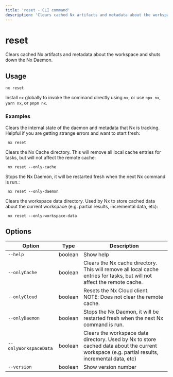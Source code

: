 ```yaml
---
title: 'reset - CLI command'
description: 'Clears cached Nx artifacts and metadata about the workspace and shuts down the Nx Daemon.'
---
```


# reset

Clears cached Nx artifacts and metadata about the workspace and shuts down the Nx Daemon.

## Usage

```shell
nx reset
```

Install `nx` globally to invoke the command directly using `nx`, or use `npx nx`, `yarn nx`, or `pnpm nx`.

### Examples

Clears the internal state of the daemon and metadata that Nx is tracking. Helpful if you are getting strange errors and want to start fresh:

```shell
 nx reset
```

Clears the Nx Cache directory. This will remove all local cache entries for tasks, but will not affect the remote cache:

```shell
 nx reset --only-cache
```

Stops the Nx Daemon, it will be restarted fresh when the next Nx command is run.:

```shell
 nx reset --only-daemon
```

Clears the workspace data directory. Used by Nx to store cached data about the current workspace (e.g. partial results, incremental data, etc):

```shell
 nx reset --only-workspace-data
```

## Options

| Option                | Type    | Description                                                                                                                                    |
| --------------------- | ------- | ---------------------------------------------------------------------------------------------------------------------------------------------- |
| `--help`              | boolean | Show help                                                                                                                                      |
| `--onlyCache`         | boolean | Clears the Nx cache directory. This will remove all local cache entries for tasks, but will not affect the remote cache.                       |
| `--onlyCloud`         | boolean | Resets the Nx Cloud client. NOTE: Does not clear the remote cache.                                                                             |
| `--onlyDaemon`        | boolean | Stops the Nx Daemon, it will be restarted fresh when the next Nx command is run.                                                               |
| `--onlyWorkspaceData` | boolean | Clears the workspace data directory. Used by Nx to store cached data about the current workspace (e.g. partial results, incremental data, etc) |
| `--version`           | boolean | Show version number                                                                                                                            |
